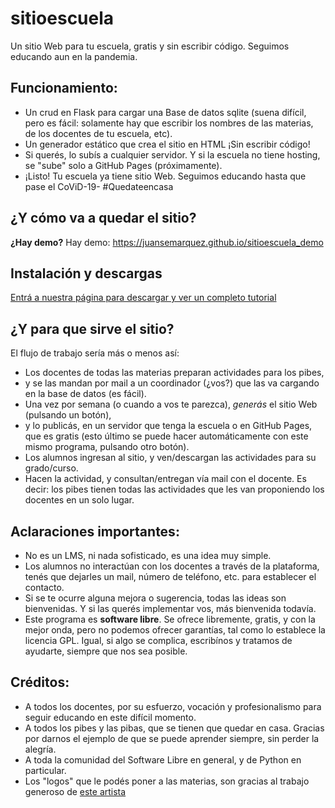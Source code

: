 # sitioescuela
Un sitio Web para tu escuela, gratis y sin escribir código. Seguimos educando aun en la pandemia.

## Funcionamiento:
- Un crud en Flask para cargar una Base de datos sqlite (suena difícil, pero es fácil: solamente hay que escribir los nombres de las materias, de los docentes de tu escuela, etc).
- Un generador estático que crea el sitio en HTML ¡Sin escribir código!
- Si querés, lo subís a cualquier servidor. Y si la escuela no tiene hosting, se "sube" solo a GitHub Pages (próximamente).
- ¡Listo! Tu escuela ya tiene sitio Web.
Seguimos educando hasta que pase el CoViD-19- #Quedateencasa

## ¿Y cómo va a quedar el sitio?
**¿Hay demo?** Hay demo: https://juansemarquez.github.io/sitioescuela_demo

## Instalación y descargas
[Entrá a nuestra página para descargar y ver un completo tutorial](https://juansemarquez.github.io/sitioescuela)

## ¿Y para que sirve el sitio?
El flujo de trabajo sería más o menos así:
- Los docentes de todas las materias preparan actividades para los pibes, 
- y se las mandan por mail a un coordinador (¿vos?) que las va cargando en la
base de datos (es fácil).
- Una vez por semana (o cuando a vos te parezca), *generás* el sitio Web
(pulsando un botón),
- y lo publicás, en un servidor que tenga la escuela o en GitHub Pages, que es gratis
(esto último se puede hacer automáticamente con este mismo programa, pulsando otro botón).
- Los alumnos ingresan al sitio, y ven/descargan las actividades para su grado/curso.
- Hacen la actividad, y consultan/entregan vía mail con el docente.
Es decir: los pibes tienen todas las actividades que les van proponiendo los 
docentes en un solo lugar.

## Aclaraciones importantes:
* No es un LMS, ni nada sofisticado, es una idea muy simple.
* Los alumnos no interactúan con los docentes a través de la plataforma, tenés
que dejarles un mail, número de teléfono, etc. para establecer el contacto.
* Si se te ocurre alguna mejora o sugerencia, todas las ideas son bienvenidas.
Y si las querés implementar vos, más bienvenida todavía.
* Este programa es **software libre**. Se ofrece libremente, gratis, y con la 
mejor onda, pero no podemos ofrecer garantías, tal como lo 
establece la licencia GPL. Igual, si algo se complica, escribínos y tratamos de
ayudarte, siempre que nos sea posible.

## Créditos:
- A todos los docentes, por su esfuerzo, vocación y profesionalismo para seguir educando en este difícil momento.
- A todos los pibes y las pibas, que se tienen que quedar en casa. Gracias por darnos el ejemplo de que se puede aprender siempre, sin perder la alegría.
- A toda la comunidad del Software Libre en general, y de Python en particular.
- Los "logos" que le podés poner a las materias, son gracias al trabajo generoso de [este artista](https://illlustrations.co/)
